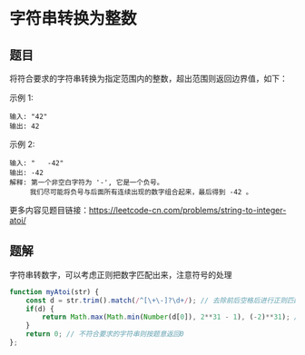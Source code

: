 # 字符串转换为整数

## 题目

将符合要求的字符串转换为指定范围内的整数，超出范围则返回边界值，如下：

示例 1:

```text
输入: "42"
输出: 42
```

示例 2:

```text
输入: "   -42"
输出: -42
解释: 第一个非空白字符为 '-', 它是一个负号。
     我们尽可能将负号与后面所有连续出现的数字组合起来，最后得到 -42 。
```

更多内容见题目链接：<https://leetcode-cn.com/problems/string-to-integer-atoi/>

## 题解

字符串转数字，可以考虑正则把数字匹配出来，注意符号的处理

```js
function myAtoi(str) {
    const d = str.trim().match(/^[\+\-]?\d+/); // 去除前后空格后进行正则匹配
    if(d) {
        return Math.max(Math.min(Number(d[0]), 2**31 - 1), (-2)**31); // 转换数字并考虑边界
    }
    return 0; // 不符合要求的字符串则按题意返回0
};
```

